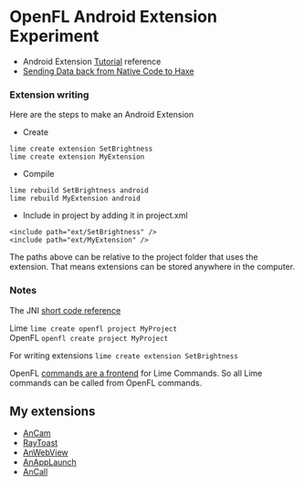 OpenFL Android Extension Experiment
===================================

 - Android Extension [Tutorial][2] reference
 - [Sending Data back from Native Code to Haxe][5]
 
### Extension writing
 
 Here are the steps to make an Android Extension
 
 - Create
```
lime create extension SetBrightness
lime create extension MyExtension
```
 
 - Compile
```
lime rebuild SetBrightness android
lime rebuild MyExtension android
```
 
 - Include in project by adding it in project.xml
```
<include path="ext/SetBrightness" />
<include path="ext/MyExtension" />
```
The paths above can be relative to the project folder that uses the extension. That means extensions can be stored anywhere in the computer.
 
### Notes

The JNI [short code reference][3]

 Lime	 `lime create openfl project MyProject`          
 OpenFL	 `openfl create project MyProject` 
 
 For writing extensions `lime create extension SetBrightness` 
 
OpenFL [commands are a frontend][1] for Lime Commands. So all Lime commands can be called from OpenFL commands.


## My extensions
 - [AnCam][a1]
 - [RayToast][a2]
 - [AnWebView][a3]
 - [AnAppLaunch][a4]
 - [AnCall][a5]





[1]: http://www.openfl.org/learn/docs/tools/
[2]: https://player03.com/2014/08/09/openfl-extensions/
[3]: https://docs.oracle.com/javase/7/docs/technotes/guides/jni/spec/types.html
[4]: https://github.com/saumya/RayToast
[5]: http://www.stencyl.com/help/viewPrint/229
	
[ExampleImp]: https://github.com/saumya/OpenFL-AnExt
[a1]: https://github.com/saumya/AnCam
[a2]: https://github.com/saumya/RayToast
[a3]: https://github.com/saumya/AnWebView
[a4]: https://github.com/saumya/AnAppLaunch
[a5]: https://github.com/saumya/AnCall
 